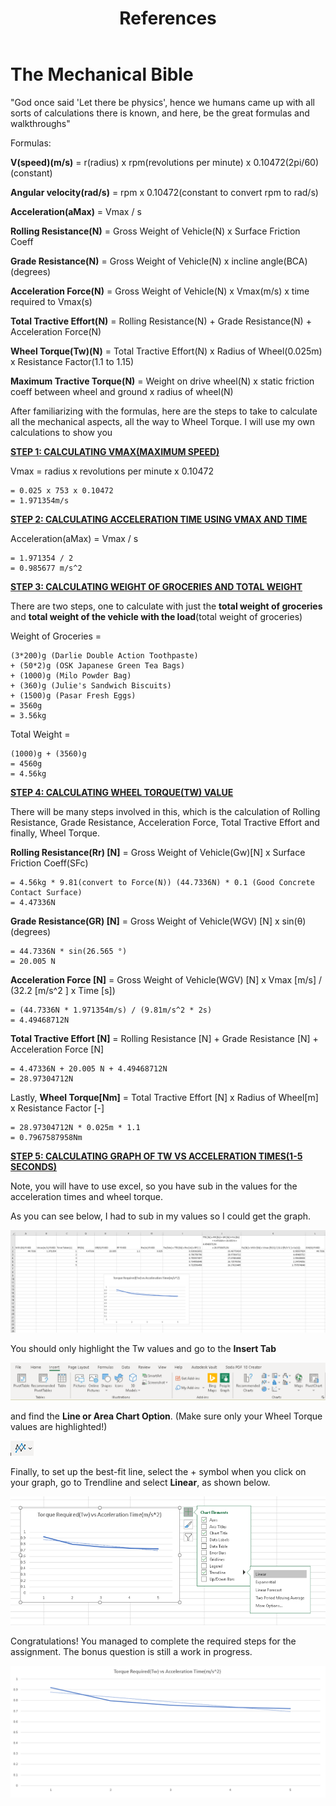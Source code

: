 ﻿---
layout: post
title: References 
---


# The Mechanical Bible
"God once said 'Let there be physics', hence we humans came up with all sorts of calculations there is known, and here, be the great formulas and walkthroughs"

Formulas:

**V(speed)(m/s)** = r(radius) x rpm(revolutions per minute) x 0.10472(2pi/60)(constant)

**Angular velocity(rad/s)** = rpm x 0.10472(constant to convert rpm to rad/s)

**Acceleration(aMax)** = Vmax / s

**Rolling Resistance(N)** = Gross Weight of Vehicle(N) x Surface Friction Coeff

**Grade Resistance(N)** = Gross Weight of Vehicle(N) x incline angle(BCA)(degrees)

**Acceleration Force(N)** = Gross Weight of Vehicle(N) x Vmax(m/s) x time required to Vmax(s)

**Total Tractive Effort(N)** = Rolling Resistance(N) + Grade Resistance(N) + Acceleration Force(N)

**Wheel Torque(Tw)(N)** = Total Tractive Effort(N) x Radius of Wheel(0.025m) x Resistance Factor(1.1 to 1.15)

**Maximum Tractive Torque(N)** = Weight on drive wheel(N) x static friction coeff between wheel and ground x radius of wheel(N)

After familiarizing with the formulas, here are the steps to take to calculate all the mechanical aspects, all the way to Wheel Torque. I will use my own calculations to show you

<u>**STEP 1: CALCULATING VMAX(MAXIMUM SPEED)**</u>

Vmax = radius x revolutions per minute x 0.10472
              
    = 0.025 x 753 x 0.10472
    = 1.971354m/s


<u>**STEP 2: CALCULATING ACCELERATION TIME USING VMAX AND TIME**</u>

Acceleration(aMax) = Vmax / s 
                                      
    = 1.971354 / 2
    = 0.985677 m/s^2

<u>**STEP 3: CALCULATING WEIGHT OF GROCERIES AND TOTAL WEIGHT**</u>

There are two steps, one to calculate with just the **total weight of groceries** and **total weight of the vehicle with the load**(total weight of groceries)

Weight of Groceries = 

    (3*200)g (Darlie Double Action Toothpaste)
    + (50*2)g (OSK Japanese Green Tea Bags)
    + (1000)g (Milo Powder Bag)
    + (360)g (Julie's Sandwich Biscuits)
    + (1500)g (Pasar Fresh Eggs)
    = 3560g 
    = 3.56kg  

Total Weight = 

    (1000)g + (3560)g 
    = 4560g 
    = 4.56kg



<u>**STEP 4: CALCULATING WHEEL TORQUE(TW) VALUE**</u>

There will be many steps involved in this, which is the calculation of Rolling Resistance, Grade Resistance, Acceleration Force, Total Tractive Effort and finally, Wheel Torque.

**Rolling Resistance(Rr) [N]** = Gross Weight of Vehicle(Gw)[N] x Surface Friction Coeff(SFc)
     
    = 4.56kg * 9.81(convert to Force(N)) (44.7336N) * 0.1 (Good Concrete Contact Surface)
    = 4.47336N
     
**Grade Resistance(GR) [N]** = Gross Weight of Vehicle(WGV) [N] x sin(θ)(degrees)
   
    = 44.7336N * sin(26.565 °)
    = 20.005 N 

**Acceleration Force [N]** = Gross Weight of Vehicle(WGV) [N] x Vmax [m/s] / (32.2 [m/s^2 ] x Time [s]) 
    
    = (44.7336N * 1.971354m/s) / (9.81m/s^2 * 2s)
    = 4.49468712N

**Total Tractive Effort [N]** = Rolling Resistance [N] + Grade Resistance [N] + Acceleration Force [N]
                  
    = 4.47336N + 20.005 N + 4.49468712N
    = 28.97304712N

 Lastly, **Wheel Torque[Nm]** = Total Tractive Effort [N] x Radius of Wheel[m] x Resistance Factor [-] 
                    
    = 28.97304712N * 0.025m * 1.1
    = 0.7967587958Nm



<u>**STEP 5: CALCULATING GRAPH OF TW VS ACCELERATION TIMES(1-5 SECONDS)**</u>

Note, you will have to use excel, so you have sub in the values for the acceleration times and wheel torque.

As you can see below, I had to sub in my values so I could get the graph.

![](../images/excelmechanicalgraph.png)

You should only highlight the Tw values and go to the **Insert Tab** 






![](../images/excel1.png)


and find the **Line or Area Chart Option**. (Make sure only your Wheel Torque values are highlighted!)


![](../images/excel2.png)

Finally, to set up the best-fit line, select the + symbol when you click on your graph, go to Trendline and select **Linear**, as shown below.


![](../images/excel3.png)


Congratulations! You managed to complete the required steps for the assignment. The bonus question is still a work in progress.

![](../images/mechanicalgraph.png)




